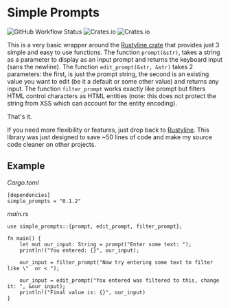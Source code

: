 Simple Prompts
==============
![GitHub Workflow Status](https://img.shields.io/github/workflow/status/gatewaynode/simple_prompts/Rust)
![Crates.io](https://img.shields.io/crates/v/simple_prompts)
![Crates.io](https://img.shields.io/crates/l/simple_prompts)


This is a very basic wrapper around the [Rustyline crate](https://github.com/kkawakam/rustyline) that provides just 3 simple and easy to use functions.  The function ``prompt(&str)``, takes a string as a parameter to display as an input prompt and returns the keyboard input (sans the newline).  The function ``edit_prompt(&str, &str)`` takes 2 parameters: the first, is just the prompt string, the second is an existing value you want to edit (be it a default or some other value) and returns any input.  The function ``filter_prompt`` works exactly like prompt but filters HTML control characters as HTML entities (note: this does not protect the string from XSS which can account for the entity encoding).

That's it.

If you need more flexibility or features, just drop back to [Rustyline](https://github.com/kkawakam/rustyline).  This library was just designed to save ~50 lines of code and make my source code cleaner on other projects.

Example
-------

*Cargo.toml*
```
[dependencies]
simple_prompts = "0.1.2"
```

*main.rs*
```
use simple_prompts::{prompt, edit_prompt, filter_prompt};

fn main() {
    let mut our_input: String = prompt("Enter some text: ");
    println!("You entered: {}", our_input);

    our_input = filter_prompt("Now try entering some text to filter like \"  or < ");

    our_input = edit_prompt("You entered was filtered to this, change it: ", &our_input);
    println!("Final value is: {}", our_input)
}
```
